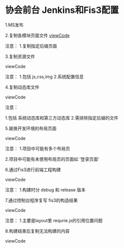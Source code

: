 # 协会前台   Jenkins和Fis3配置

1.MS发布

2.复制各模块页面文件
  [viewCode](/command/AssocFront_CMD/CopyView.md)
  
   注意： 1.复制指定后缀页面

3.复制资源文件

viewCode 

注意： 1.包括 js,css,img 2.系统配置信息

4.复制动态库文件

viewCode

注意：

1.包括 系统动态库和第三方动态库 2.需排除指定后缀的文件

5.替换开发环境的布局页面

viewCode

注意： 1.项目中可能有多个布局页

2.项目中可能有未使用布局页的页面如 ’登录页面‘

6.通过Fis3进行前端工程构建

viewCode

注意： 1.构建时分 debug 和 release 版本

7.通过控制台程序复写 fis3的构造结果

viewCode

注意： 1.主要是layout里 requrie.js的引用位置问题

8.构建结束后复制无法构建的内容

viewCode


